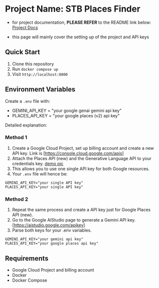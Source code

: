# Project Name: STB Places Finder

- for project documentation, **PLEASE REFER** to the README link below:
  [Project Docs](./PROJECT_README.md)

- this page will mainly cover the setting up of the project and API keys

## Quick Start

1. Clone this repository
2. Run `docker compose up`
3. Visit `http://localhost:8000`

## Environment Variables

Create a `.env` file with:

- GEMINI_API_KEY = "your google genai gemini api key"
- PLACES_API_KEY = "your google places (v2) api key"

Detailed explanation:

### Method 1

1. Create a Google Cloud Project, set up billing account and create a new API key.
   Link is [https://console.cloud.google.com/apis]
2. Attach the Places API (new) and the Generative Language API to your
   credentials key.
   [demo pic](google_cloud_api_keys.jpg)
3. This allows you to use one single API key for both Google resources.
4. Your `.env` file will hence be:

```
GEMINI_API_KEY="your single API key"
PLACES_API_KEY="your single API key"
```

### Method 2

1. Repeat the same process and create a API key just for Google Places API
   (new).
2. Go to the Google AIStudio page to generate a Gemini API key.
   [https://aistudio.google.com/apikey]
3. Parse both keys for your .env variables.

```
GEMINI_API_KEY="your gemini api key"
PLACES_API_KEY="your google places api key"
```

## Requirements

- Google Cloud Project and billing account
- Docker
- Docker Compose
